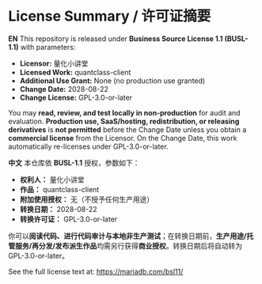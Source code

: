 # License Summary / 许可证摘要

**EN**
This repository is released under **Business Source License 1.1 (BUSL-1.1)** with parameters:
- **Licensor:** 量化小讲堂
- **Licensed Work:** quantclass-client
- **Additional Use Grant:** None (no production use granted)
- **Change Date:** 2028-08-22
- **Change License:** GPL-3.0-or-later

You may **read, review, and test locally in non‑production** for audit and evaluation. **Production use, SaaS/hosting, redistribution, or releasing derivatives** is **not permitted** before the Change Date unless you obtain a **commercial license** from the Licensor. On the Change Date, this work automatically re-licenses under GPL-3.0-or-later.

**中文**
本仓库依 **BUSL-1.1** 授权，参数如下：
- **权利人：** 量化小讲堂
- **作品：** quantclass-client
- **附加使用授权：** 无（不授予任何生产用途）
- **转换日期：** 2028-08-22
- **转换许可证：** GPL-3.0-or-later

你可以**阅读代码、进行代码审计与本地非生产测试**；在转换日期前，**生产用途/托管服务/再分发/发布派生作品**均需另行获得**商业授权**。转换日期后将自动转为 GPL-3.0-or-later。

See the full license text at: https://mariadb.com/bsl11/
